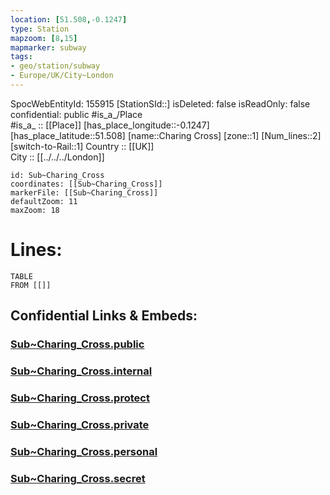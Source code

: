 ```yaml
---
location: [51.508,-0.1247] 
type: Station 
mapzoom: [8,15] 
mapmarker: subway 
tags:
- geo/station/subway
- Europe/UK/City~London
---
```

SpocWebEntityId: 155915
[StationSId::] 
isDeleted: false
isReadOnly: false
confidential: public
#is_a_/Place  
#is_a_ :: [[Place]] 
[has_place_longitude::-0.1247] 
[has_place_latitude::51.508] 
[name::Charing Cross] 
[zone::1] 
[Num_lines::2] 
[switch-to-Rail::1] 
Country :: [[UK]]  
City :: [[../../../London]]  


```leaflet
id: Sub~Charing_Cross
coordinates: [[Sub~Charing_Cross]] 
markerFile: [[Sub~Charing_Cross]] 
defaultZoom: 11 
maxZoom: 18
```


# Lines: 
```dataview
TABLE 
FROM [[]] 
```


## Confidential Links & Embeds: 

### [Sub~Charing_Cross.public](/_public/\Earth\Continent\Europe\Europe~North\UK\England\Regions~England\London,Greater\cities~GreaterLondon\Underground\StationSub~Charing_Cross.public.md) 

### [Sub~Charing_Cross.internal](/_internal/\Earth\Continent\Europe\Europe~North\UK\England\Regions~England\London,Greater\cities~GreaterLondon\Underground\StationSub~Charing_Cross.internal.md) 

### [Sub~Charing_Cross.protect](/_protect/\Earth\Continent\Europe\Europe~North\UK\England\Regions~England\London,Greater\cities~GreaterLondon\Underground\StationSub~Charing_Cross.protect.md) 

### [Sub~Charing_Cross.private](/_private/\Earth\Continent\Europe\Europe~North\UK\England\Regions~England\London,Greater\cities~GreaterLondon\Underground\StationSub~Charing_Cross.private.md) 

### [Sub~Charing_Cross.personal](/_personal/\Earth\Continent\Europe\Europe~North\UK\England\Regions~England\London,Greater\cities~GreaterLondon\Underground\StationSub~Charing_Cross.personal.md) 

### [Sub~Charing_Cross.secret](/_secret/\Earth\Continent\Europe\Europe~North\UK\England\Regions~England\London,Greater\cities~GreaterLondon\Underground\StationSub~Charing_Cross.secret.md)

